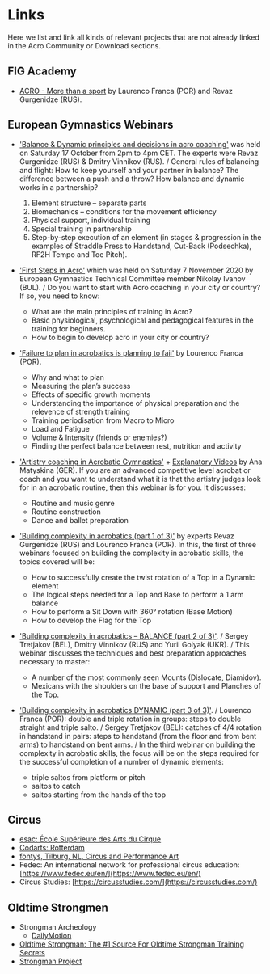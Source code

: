 # Links

Here we list and link all kinds of relevant projects that are not already linked in the Acro Community or Download sections.  


## FIG Academy

* [ACRO - More than a sport](https://m.youtube.com/watch?v=x7cI8w9R7C0&pp=ygURYWNyb2JhdGljIHdlYmluYXI%3D) by Laurenco Franca (POR) and Revaz Gurgenidze (RUS).


## European Gymnastics Webinars

* ['Balance & Dynamic principles and decisions in acro coaching'](https://m.youtube.com/watch?v=FdwXJOZ4Y6o&pp=ygURYWNyb2JhdGljIHdlYmluYXI%3D) was held on Saturday 17 October from 2pm to 4pm CET. The experts were Revaz Gurgenidze (RUS) & Dmitry Vinnikov (RUS). / General rules of balancing and flight: How to keep yourself and your partner in balance? The difference between a push and a throw? How balance and dynamic works in a partnership?
  1. Element structure – separate parts
  2. Biomechanics – conditions for the movement efficiency
  3. Physical support, individual training
  4. Special training in partnership
  5. Step-by-step execution of an element (in stages & progression in the examples of Straddle Press to Handstand, Cut-Back (Podsechka), RF2H Tempo and Toe Pitch).

* ['First Steps in Acro'](https://m.youtube.com/watch?v=gFUk0HWvqss&pp=ygURYWNyb2JhdGljIHdlYmluYXI%3D) which was held on Saturday 7 November 2020 by European Gymnastics Technical Committee member Nikolay Ivanov (BUL). / Do you want to start with Acro coaching in your city or country? If so, you need to know:
  * What are the main principles of training in Acro?
  * Basic physiological, psychological and pedagogical features in the training for beginners.
  * How to begin to develop acro in your city or country?

* ['Failure to plan in acrobatics is planning to fail'](https://m.youtube.com/watch?v=BxHfE9OED_o&pp=ygURYWNyb2JhdGljIHdlYmluYXI%3D) by Lourenco Franca (POR).
  * Why and what to plan
  * Measuring the plan’s success
  * Effects of specific growth moments
  * Understanding the importance of physical preparation and the relevence of strength training
  * Training periodisation from Macro to Micro
  * Load and Fatigue
  * Volume & Intensity (friends or enemies?)
  * Finding the perfect balance between rest, nutrition and activity

* ['Artistry coaching in Acrobatic Gymnastics'](https://m.youtube.com/watch?v=uJ1viDsStZw&pp=ygURYWNyb2JhdGljIHdlYmluYXI%3D) + [Explanatory Videos](https://m.youtube.com/watch?v=LbNBQpOt0jk&pp=ygURYWNyb2JhdGljIHdlYmluYXI%3D) by Ana Matyskina (GER). If you are an advanced competitive level acrobat or coach and you want to understand what it is that the artistry judges look for in an acrobatic routine, then this webinar is for you. It discusses:
  * Routine and music genre
  * Routine construction
  * Dance and ballet preparation  

* ['Building complexity in acrobatics (part 1 of 3)'](https://m.youtube.com/watch?v=tn98Q8s1fMk&list=PLR6AuUwvyunTyEJWo9lCoxjAMctm9bgeO&index=11&pp=iAQB) by experts Revaz Gurgenidze (RUS) and Lourenco Franca (POR). In this, the first of three webinars focused on building the complexity in acrobatic skills, the topics covered will be:
  * How to successfully create the twist rotation of a Top in a Dynamic element
  * The logical steps needed for a Top and Base to perform a 1 arm balance
  * How to perform a Sit Down with 360° rotation (Base Motion) 
  * How to develop the Flag for the Top

* ['Building complexity in acrobatics – BALANCE (part 2 of 3)'](https://m.youtube.com/watch?v=b6SeNd0Bgrk&pp=ygURYWNyb2JhdGljIHdlYmluYXI%3D). / Sergey Tretjakov (BEL), Dmitry Vinnikov (RUS) and Yurii Golyak (UKR). / This webinar discusses the techniques and best preparation approaches necessary to master:
  * A number of the most commonly seen Mounts (Dislocate, Diamidov).
  * Mexicans with the shoulders on the base of support and Planches of the Top.

* ['Building complexity in acrobatics DYNAMIC (part 3 of 3)'](https://m.youtube.com/watch?v=lg8NmBdaWi8&pp=ygURYWNyb2JhdGljIHdlYmluYXI%3D). / Lourenco Franca (POR): double and triple rotation in groups: steps to double straight and triple salto. / Sergey Tretjakov (BEL): catches of 4/4 rotation in handstand in pairs: steps to handstand (from the floor and from bent arms) to handstand on bent arms. / In the third webinar on building the complexity in acrobatic skills, the focus will be on the steps required for the successful completion of a number of dynamic elements:
  * triple saltos from platform or pitch
  * saltos to catch
  * saltos starting from the hands of the top








## Circus 

* [esac: École Supérieure des Arts du Cirque](https://www.esac.be/en/ecole-2/presentation/)
* [Codarts: Rotterdam](https://www.codarts.nl/en/)
* [fontys, Tilburg, NL, Circus and Performance Art](https://www.fontys.nl/en/Study-at-Fontys/Programmes/Circus-and-Performance-Art.htm)
* Fedec: An international network for professional circus education: [https://www.fedec.eu/en/](https://www.fedec.eu/en/)
* Circus Studies: [https://circusstudies.com/](https://circusstudies.com/)


## Oldtime Strongmen

* Strongman Archeology
  * [DailyMotion](https://www.dailymotion.com/qdmcraw/videos)
* [Oldtime Strongman: The #1 Source For Oldtime Strongman Training Secrets](https://www.oldtimestrongman.com/)
* [Strongman Project](https://www.strongmanproject.com/)
